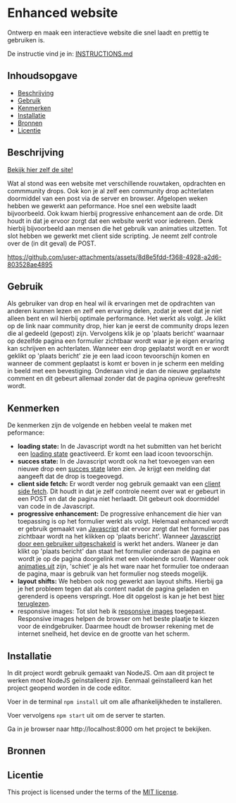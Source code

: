
# Enhanced website
Ontwerp en maak een interactieve website die snel laadt en prettig te gebruiken is.

De instructie vind je in: [INSTRUCTIONS.md](https://github.com/fdnd-task/enhanced-website/blob/main/docs/INSTRUCTIONS.md)


## Inhoudsopgave

  * [Beschrijving](#beschrijving)
  * [Gebruik](#gebruik)
  * [Kenmerken](#kenmerken)
  * [Installatie](#installatie)
  * [Bronnen](#bronnen)
  * [Licentie](#licentie)

## Beschrijving
<!-- Bij Beschrijving staat kort beschreven wat voor project het is en wat je hebt gemaakt -->
<!-- Voeg een mooie poster visual toe 📸 -->
<!-- Voeg een link toe naar je live site 🌐-->
[Bekijk hier zelf de site!](https://user-experience-enhanced-website-pvnn.onrender.com/)

Wat al stond was een website met verschillende rouwtaken, opdrachten en commmunity drops. Ook kon je al zelf een community drop achterlaten doormiddel van een post via de server en browser. Afgelopen weken hebben we gewerkt aan peformance. Hoe snel een website laadt bijvoorbeeld. Ook kwam hierbij progressive enhancement aan de orde. Dit houdt in dat je ervoor zorgt dat een website werkt voor iedereen. Denk hierbij bijvoorbeeld aan mensen die het gebruik van animaties uitzetten. Tot slot hebben we gewerkt met client side scripting. Je neemt zelf controle over de (in dit geval) de POST.



https://github.com/user-attachments/assets/8d8e5fdd-f368-4928-a2d6-803528ae4895



## Gebruik
<!-- Bij Gebruik staat de user story, hoe het werkt en wat je er mee kan. -->
Als gebruiker van drop en heal wil ik ervaringen met de opdrachten van anderen kunnen lezen en zelf een ervaring delen, zodat je weet dat je niet alleen bent en wil hierbij optimale performance. Het werkt als volgt. Je klikt op de link naar community drop, hier kan je eerst de community drops lezen die al gedeeld (gepost) zijn. Vervolgens klik je op 'plaats bericht' waarnaar op dezelfde pagina een formulier zichtbaar wordt waar je je eigen ervaring kan schrijven en achterlaten. Wanneer een drop geplaatst wordt en er wordt geklikt op 'plaats bericht' zie je een laad icoon tevoorschijn komen en wanneer de comment geplaatst is komt er boven in je scherm een melding in beeld met een bevestiging. Onderaan vind je dan de nieuwe geplaatste comment en dit gebeurt allemaal zonder dat de pagina opnieuw gerefresht wordt. 

## Kenmerken
<!-- Bij Kenmerken staat welke technieken zijn gebruikt en hoe. Wat is de HTML structuur? Wat zijn de belangrijkste dingen in CSS? Wat is er met JS gedaan en hoe? Misschien heb je iets met NodeJS gedaan, of heb je een framwork of library gebruikt? -->
De kenmerken zijn de volgende en hebben veelal te maken met peformance:
* **loading state:** In de Javascript wordt na het submitten van het bericht een [loading state](https://github.com/julesbruins/user-experience-enhanced-website/blob/af91d9340b748b1e7ec56ffdc6d4bbd11dc6421c/public/scripteen.js#L37-L39) geactiveerd. Er komt een laad icoon tevoorschijn.
* **succes state:** In de Javascript wordt ook na het toevoegen van een nieuwe drop een [succes state](https://github.com/julesbruins/user-experience-enhanced-website/blob/af91d9340b748b1e7ec56ffdc6d4bbd11dc6421c/public/scripteen.js#L67-L72) laten zien. Je krijgt een melding dat aangeeft dat de drop is toegeovegd.
* **client side fetch:** Er wordt verder nog gebruik gemaakt van een [client side fetch](https://github.com/julesbruins/user-experience-enhanced-website/blob/af91d9340b748b1e7ec56ffdc6d4bbd11dc6421c/public/scripteen.js#L29-L73). Dit houdt in dat je zelf controle neemt over wat er gebeurt in een POST en dat de pagina niet herlaadt. Dit gebeurt ook doormiddel van code in de Javascript.
* **progressive enhancement:** De progressive enhancement die hier van toepassing is op het formulier werkt als volgt. Helemaal enhanced wordt er gebruik gemaakt van [Javascript](https://github.com/julesbruins/user-experience-enhanced-website/blob/af91d9340b748b1e7ec56ffdc6d4bbd11dc6421c/public/scripteen.js#L2-L12) dat ervoor zorgt dat het formulier pas zichtbaar wordt na het klikken op 'plaats bericht'. Wanneer [Javascript door een gebruiker uitgeschakeld](https://github.com/julesbruins/user-experience-enhanced-website/blob/af91d9340b748b1e7ec56ffdc6d4bbd11dc6421c/public/styles/community-drops.css#L1C1-L5C2) is werkt het anders. Waneer je dan klikt op 'plaats bericht' dan staat het formulier onderaan de pagina en wordt je op de pagina doorgelink met een vloeiende scroll. Wanneer ook [animaties uit](https://github.com/julesbruins/user-experience-enhanced-website/blob/af91d9340b748b1e7ec56ffdc6d4bbd11dc6421c/views/community-drops.liquid#L37-L48) zijn, 'schiet' je als het ware naar het formulier toe onderaan de pagina, maar is gebruik van het formulier nog steeds mogelijk. 
* **layout shifts:** We hebben ook nog gewerkt aan layout shifts. Hierbij ga je het probleem tegen dat als content nadat de pagina geladen en gerenderd is opeens verspringt. Hoe dit opgelost is kan je het best [hier teruglezen](https://github.com/julesbruins/user-experience-enhanced-website/issues/8).
* responsive images: Tot slot heb ik [repsonsive images](https://github.com/julesbruins/user-experience-enhanced-website/blob/6f1385141bca73a9f492ee3eddda8cf9a5aa80b3/views/task.liquid#L44-L48) toegepast. Responsive images helpen de browser om het beste plaatje te kiezen voor de eindgebruiker. Daarmee houdt de browser rekening met de internet snelheid, het device en de grootte van het scherm.

## Installatie
<!-- Bij Installatie staat hoe een andere developer aan jouw repo kan werken -->
In dit project wordt gebruik gemaakt van NodeJS. Om aan dit project te werken moet NodeJS geïnstalleerd zijn. Eenmaal geïnstalleerd kan het project geopend worden in de code editor.

Voer in de terminal `npm install` uit om alle afhankelijkheden te installeren.

Voer vervolgens `npm start` uit om de server te starten.

Ga in je browser naar http://localhost:8000 om het project te bekijken.

## Bronnen

## Licentie

This project is licensed under the terms of the [MIT license](./LICENSE).

